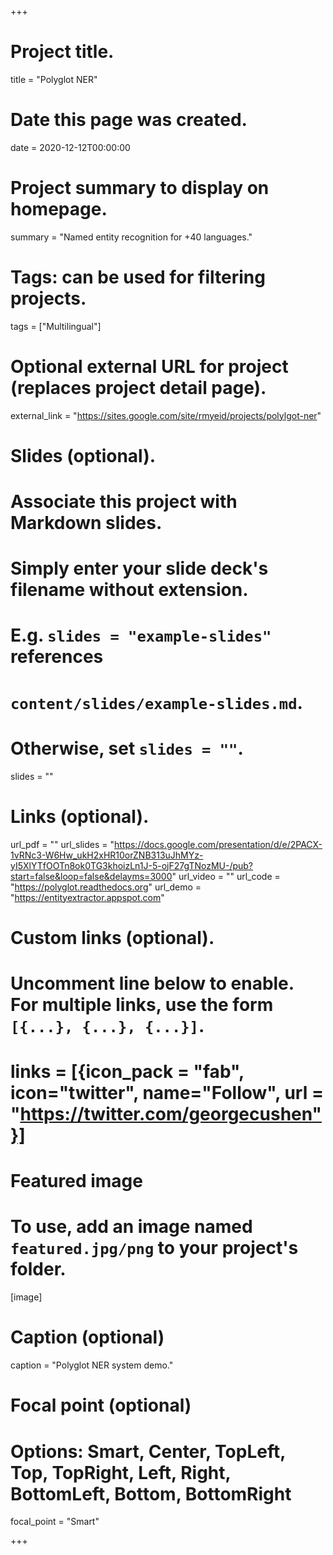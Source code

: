 +++
# Project title.
title = "Polyglot NER"

# Date this page was created.
date = 2020-12-12T00:00:00

# Project summary to display on homepage.
summary = "Named entity recognition for +40 languages."

# Tags: can be used for filtering projects.
tags = ["Multilingual"]

# Optional external URL for project (replaces project detail page).
external_link = "https://sites.google.com/site/rmyeid/projects/polylgot-ner"

# Slides (optional).
#   Associate this project with Markdown slides.
#   Simply enter your slide deck's filename without extension.
#   E.g. `slides = "example-slides"` references
#   `content/slides/example-slides.md`.
#   Otherwise, set `slides = ""`.
slides = ""

# Links (optional).
url_pdf = ""
url_slides = "https://docs.google.com/presentation/d/e/2PACX-1vRNc3-W6Hw_ukH2xHR10orZNB313uJhMYz-yI5XlYTfOOTn8ok0TG3khoizLn1J-5-ojF27gTNozMU-/pub?start=false&loop=false&delayms=3000"
url_video = ""
url_code = "https://polyglot.readthedocs.org"
url_demo = "https://entityextractor.appspot.com"

# Custom links (optional).
#   Uncomment line below to enable. For multiple links, use the form `[{...}, {...}, {...}]`.
# links = [{icon_pack = "fab", icon="twitter", name="Follow", url = "https://twitter.com/georgecushen"}]

# Featured image
# To use, add an image named `featured.jpg/png` to your project's folder.
[image]
  # Caption (optional)
  caption = "Polyglot NER system demo."

  # Focal point (optional)
  # Options: Smart, Center, TopLeft, Top, TopRight, Left, Right, BottomLeft, Bottom, BottomRight
  focal_point = "Smart"

+++

